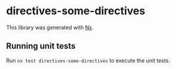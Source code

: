 # directives-some-directives

This library was generated with [Nx](https://nx.dev).

## Running unit tests

Run `nx test directives-some-directives` to execute the unit tests.
